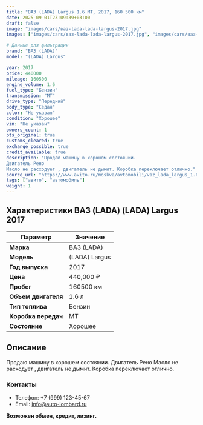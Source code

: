 ```yaml
---
title: "ВАЗ (LADA) Largus 1.6 MT, 2017, 160 500 км"
date: 2025-09-01T23:09:39+03:00
draft: false
image: "images/cars/ваз-lada-lada-largus-2017.jpg"
images: ["images/cars/ваз-lada-lada-largus-2017.jpg", "images/cars/ваз-lada-lada-largus-2017-1.jpg", "images/cars/ваз-lada-lada-largus-2017-2.jpg", "images/cars/ваз-lada-lada-largus-2017-3.jpg", "images/cars/ваз-lada-lada-largus-2017-4.jpg", "images/cars/ваз-lada-lada-largus-2017-5.jpg", "images/cars/ваз-lada-lada-largus-2017-6.jpg", "images/cars/ваз-lada-lada-largus-2017-7.jpg", "images/cars/ваз-lada-lada-largus-2017-8.jpg", "images/cars/ваз-lada-lada-largus-2017-9.jpg"]

# Данные для фильтрации
brand: "ВАЗ (LADA)"
model: "(LADA) Largus"

year: 2017
price: 440000
mileage: 160500
engine_volume: 1.6
fuel_type: "Бензин"
transmission: "MT"
drive_type: "Передний"
body_type: "Седан"
color: "Не указан"
condition: "Хорошее"
vin: "Не указан"
owners_count: 1
pts_original: true
customs_cleared: true
exchange_possible: true
credit_available: true
description: "Продаю машину в хорошем состоянии.
Двигатель Рено
Масло не расходует , двигатель не дымит. Коробка переключает отлично."
source_url: "https://www.avito.ru/moskva/avtomobili/vaz_lada_largus_1.6_mt_2017_160_500_km_7558064659?context=H4sIAAAAAAAA_wEfAOD_YToxOntzOjEzOiJsb2NhbFByaW9yaXR5IjtiOjA7fQseF2QfAAAA"
tags: ["авито", "автомобиль"]
weight: 1
---
```


## Характеристики ВАЗ (LADA) (LADA) Largus 2017

| Параметр | Значение |
|----------|----------|
| **Марка** | ВАЗ (LADA) |
| **Модель** | (LADA) Largus |
| **Год выпуска** | 2017 |
| **Цена** | 440,000 ₽ |
| **Пробег** | 160500 км |
| **Объем двигателя** | 1.6 л |
| **Тип топлива** | Бензин |
| **Коробка передач** | MT |
| **Состояние** | Хорошее |

## Описание

Продаю машину в хорошем состоянии.
Двигатель Рено
Масло не расходует , двигатель не дымит. Коробка переключает отлично.

### Контакты
- Телефон: +7 (999) 123-45-67
- Email: info@auto-lombard.ru

**Возможен обмен, кредит, лизинг.**
